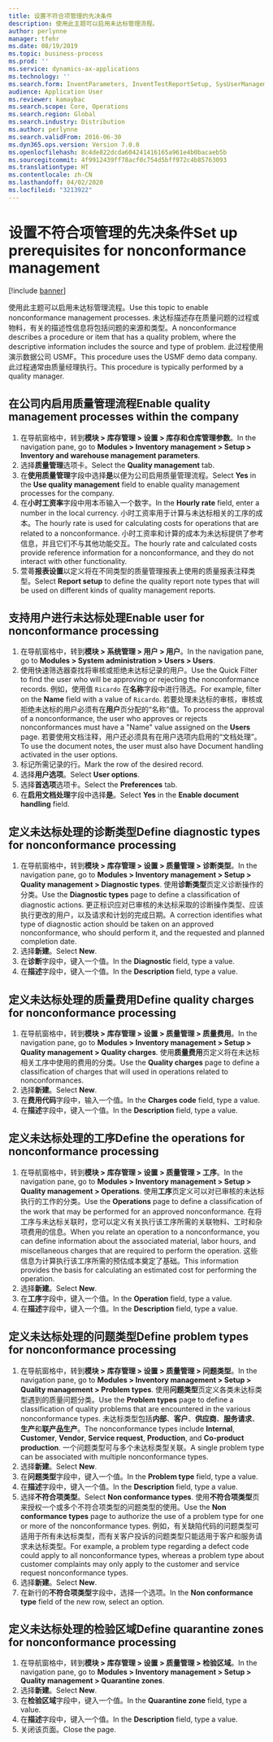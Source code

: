 ```yaml
---
title: 设置不符合项管理的先决条件
description: 使用此主题可以启用未达标管理流程。
author: perlynne
manager: tfehr
ms.date: 08/19/2019
ms.topic: business-process
ms.prod: ''
ms.service: dynamics-ax-applications
ms.technology: ''
ms.search.form: InventParameters, InventTestReportSetup, SysUserManagement, SysUserSetup, InventTestDiagnosticType, InventTestMiscCharges, InventTestOperation, InventProblemType, InventProblemTypeSetup, InventQuarantineZone
audience: Application User
ms.reviewer: kamaybac
ms.search.scope: Core, Operations
ms.search.region: Global
ms.search.industry: Distribution
ms.author: perlynne
ms.search.validFrom: 2016-06-30
ms.dyn365.ops.version: Version 7.0.0
ms.openlocfilehash: 8c4de822dcda604241416165a961e4b0bacaeb5b
ms.sourcegitcommit: 4f9912439ff78acf0c754d5bff972c4b85763093
ms.translationtype: HT
ms.contentlocale: zh-CN
ms.lasthandoff: 04/02/2020
ms.locfileid: "3213922"
---
```

# <a name="set-up-prerequisites-for-nonconformance-management"></a><span data-ttu-id="56ef5-103">设置不符合项管理的先决条件</span><span class="sxs-lookup"><span data-stu-id="56ef5-103">Set up prerequisites for nonconformance management</span></span>

[!include [banner](../../includes/banner.md)]

<span data-ttu-id="56ef5-104">使用此主题可以启用未达标管理流程。</span><span class="sxs-lookup"><span data-stu-id="56ef5-104">Use this topic to enable nonconformance management processes.</span></span> <span data-ttu-id="56ef5-105">未达标描述存在质量问题的过程或物料，有关的描述性信息将包括问题的来源和类型。</span><span class="sxs-lookup"><span data-stu-id="56ef5-105">A nonconformance describes a procedure or item that has a quality problem, where the descriptive information includes the source and type of problem.</span></span> <span data-ttu-id="56ef5-106">此过程使用演示数据公司 USMF。</span><span class="sxs-lookup"><span data-stu-id="56ef5-106">This procedure uses the USMF demo data company.</span></span> <span data-ttu-id="56ef5-107">此过程通常由质量经理执行。</span><span class="sxs-lookup"><span data-stu-id="56ef5-107">This procedure is typically performed by a quality manager.</span></span>


## <a name="enable-quality-management-processes-within-the-company"></a><span data-ttu-id="56ef5-108">在公司内启用质量管理流程</span><span class="sxs-lookup"><span data-stu-id="56ef5-108">Enable quality management processes within the company</span></span>
1. <span data-ttu-id="56ef5-109">在导航窗格中，转到**模块 > 库存管理 > 设置 > 库存和仓库管理参数**。</span><span class="sxs-lookup"><span data-stu-id="56ef5-109">In the navigation pane, go to **Modules > Inventory management > Setup > Inventory and warehouse management parameters**.</span></span>
2. <span data-ttu-id="56ef5-110">选择**质量管理**选项卡。</span><span class="sxs-lookup"><span data-stu-id="56ef5-110">Select the **Quality management** tab.</span></span>
3. <span data-ttu-id="56ef5-111">在**使用质量管理**字段中选择**是**以便为公司启用质量管理流程。</span><span class="sxs-lookup"><span data-stu-id="56ef5-111">Select **Yes** in the **Use quality management** field to enable quality management processes for the company.</span></span>
4. <span data-ttu-id="56ef5-112">在**小时工资率**字段中用本币输入一个数字。</span><span class="sxs-lookup"><span data-stu-id="56ef5-112">In the **Hourly rate** field, enter a number in the local currency.</span></span> <span data-ttu-id="56ef5-113">小时工资率用于计算与未达标相关的工序的成本。</span><span class="sxs-lookup"><span data-stu-id="56ef5-113">The hourly rate is used for calculating costs for operations that are related to a nonconformance.</span></span> <span data-ttu-id="56ef5-114">小时工资率和计算的成本为未达标提供了参考信息，并且它们不与其他功能交互。</span><span class="sxs-lookup"><span data-stu-id="56ef5-114">The hourly rate and calculated costs provide reference information for a nonconformance, and they do not interact with other functionality.</span></span>  
5. <span data-ttu-id="56ef5-115">萱蕚**报表设置**以定义将在不同类型的质量管理报表上使用的质量报表注释类型。</span><span class="sxs-lookup"><span data-stu-id="56ef5-115">Select **Report setup** to define the quality report note types that will be used on different kinds of quality management reports.</span></span>

## <a name="enable-user-for-nonconformance-processing"></a><span data-ttu-id="56ef5-116">支持用户进行未达标处理</span><span class="sxs-lookup"><span data-stu-id="56ef5-116">Enable user for nonconformance processing</span></span>
1. <span data-ttu-id="56ef5-117">在导航窗格中，转到**模块 > 系统管理 > 用户 > 用户**。</span><span class="sxs-lookup"><span data-stu-id="56ef5-117">In the navigation pane, go to **Modules > System administration > Users > Users**.</span></span> 
2. <span data-ttu-id="56ef5-118">使用快速筛选器查找将审核或拒绝未达标记录的用户。</span><span class="sxs-lookup"><span data-stu-id="56ef5-118">Use the Quick Filter to find the user who will be approving or rejecting the nonconformance records.</span></span> <span data-ttu-id="56ef5-119">例如，使用值 `Ricardo` 在**名称**字段中进行筛选。</span><span class="sxs-lookup"><span data-stu-id="56ef5-119">For example, filter on the **Name** field with a value of `Ricardo`.</span></span> <span data-ttu-id="56ef5-120">若要处理未达标的审核，审核或拒绝未达标的用户必须有在**用户**页分配的“名称”值。</span><span class="sxs-lookup"><span data-stu-id="56ef5-120">To process the approval of a nonconformance, the user who approves or rejects nonconformances must have a "Name" value assigned on the **Users** page.</span></span> <span data-ttu-id="56ef5-121">若要使用文档注释，用户还必须具有在用户选项内启用的“文档处理”。</span><span class="sxs-lookup"><span data-stu-id="56ef5-121">To use the document notes, the user must also have Document handling activated in the user options.</span></span>  
3. <span data-ttu-id="56ef5-122">标记所需记录的行。</span><span class="sxs-lookup"><span data-stu-id="56ef5-122">Mark the row of the desired record.</span></span>
4. <span data-ttu-id="56ef5-123">选择**用户选项**。</span><span class="sxs-lookup"><span data-stu-id="56ef5-123">Select **User options**.</span></span>
5. <span data-ttu-id="56ef5-124">选择**首选项**选项卡。</span><span class="sxs-lookup"><span data-stu-id="56ef5-124">Select the **Preferences** tab.</span></span>
6. <span data-ttu-id="56ef5-125">在**启用文档处理**字段中选择**是**。</span><span class="sxs-lookup"><span data-stu-id="56ef5-125">Select **Yes** in the **Enable document handling** field.</span></span>

## <a name="define-diagnostic-types-for-nonconformance-processing"></a><span data-ttu-id="56ef5-126">定义未达标处理的诊断类型</span><span class="sxs-lookup"><span data-stu-id="56ef5-126">Define diagnostic types for nonconformance processing</span></span>
1. <span data-ttu-id="56ef5-127">在导航窗格中，转到**模块 > 库存管理 > 设置 > 质量管理 > 诊断类型**。</span><span class="sxs-lookup"><span data-stu-id="56ef5-127">In the navigation pane, go to **Modules > Inventory management > Setup > Quality management > Diagnostic types**.</span></span> <span data-ttu-id="56ef5-128">使用**诊断类型**页定义诊断操作的分类。</span><span class="sxs-lookup"><span data-stu-id="56ef5-128">Use the **Diagnostic types** page to define a classification of diagnostic actions.</span></span> <span data-ttu-id="56ef5-129">更正标识应对已审核的未达标采取的诊断操作类型、应该执行更改的用户，以及请求和计划的完成日期。</span><span class="sxs-lookup"><span data-stu-id="56ef5-129">A correction identifies what type of diagnostic action should be taken on an approved nonconformance, who should perform it, and the requested and planned completion date.</span></span>  
2. <span data-ttu-id="56ef5-130">选择**新建**。</span><span class="sxs-lookup"><span data-stu-id="56ef5-130">Select **New**.</span></span>
3. <span data-ttu-id="56ef5-131">在**诊断**字段中，键入一个值。</span><span class="sxs-lookup"><span data-stu-id="56ef5-131">In the **Diagnostic** field, type a value.</span></span>
4. <span data-ttu-id="56ef5-132">在**描述**字段中，键入一个值。</span><span class="sxs-lookup"><span data-stu-id="56ef5-132">In the **Description** field, type a value.</span></span>

## <a name="define-quality-charges-for-nonconformance-processing"></a><span data-ttu-id="56ef5-133">定义未达标处理的质量费用</span><span class="sxs-lookup"><span data-stu-id="56ef5-133">Define quality charges for nonconformance processing</span></span>
1. <span data-ttu-id="56ef5-134">在导航窗格中，转到**模块 > 库存管理 > 设置 > 质量管理 > 质量费用**。</span><span class="sxs-lookup"><span data-stu-id="56ef5-134">In the navigation pane, go to **Modules > Inventory management > Setup > Quality management > Quality charges**.</span></span> <span data-ttu-id="56ef5-135">使用**质量费用**页定义将在未达标相关工序中使用的费用的分类。</span><span class="sxs-lookup"><span data-stu-id="56ef5-135">Use the **Quality charges** page to define a classification of charges that will used in operations related to nonconformances.</span></span>  
2. <span data-ttu-id="56ef5-136">选择**新建**。</span><span class="sxs-lookup"><span data-stu-id="56ef5-136">Select **New**.</span></span>
3. <span data-ttu-id="56ef5-137">在**费用代码**字段中，输入一个值。</span><span class="sxs-lookup"><span data-stu-id="56ef5-137">In the **Charges code** field, type a value.</span></span>
4. <span data-ttu-id="56ef5-138">在**描述**字段中，键入一个值。</span><span class="sxs-lookup"><span data-stu-id="56ef5-138">In the **Description** field, type a value.</span></span>

## <a name="define-the-operations-for-nonconformance-processing"></a><span data-ttu-id="56ef5-139">定义未达标处理的工序</span><span class="sxs-lookup"><span data-stu-id="56ef5-139">Define the operations for nonconformance processing</span></span>
1. <span data-ttu-id="56ef5-140">在导航窗格中，转到**模块 > 库存管理 > 设置 > 质量管理 > 工序**。</span><span class="sxs-lookup"><span data-stu-id="56ef5-140">In the navigation pane, go to **Modules > Inventory management > Setup > Quality management > Operations**.</span></span> <span data-ttu-id="56ef5-141">使用**工序**页定义可以对已审核的未达标执行的工作的分类。</span><span class="sxs-lookup"><span data-stu-id="56ef5-141">Use the **Operations** page to define a classification of the work that may be performed for an approved nonconformance.</span></span> <span data-ttu-id="56ef5-142">在将工序与未达标关联时，您可以定义有关执行该工序所需的关联物料、工时和杂项费用的信息。</span><span class="sxs-lookup"><span data-stu-id="56ef5-142">When you relate an operation to a nonconformance, you can define information about the associated material, labor hours, and miscellaneous charges that are required to perform the operation.</span></span> <span data-ttu-id="56ef5-143">这些信息为计算执行该工序所需的预估成本奠定了基础。</span><span class="sxs-lookup"><span data-stu-id="56ef5-143">This information provides the basis for calculating an estimated cost for performing the operation.</span></span>  
2. <span data-ttu-id="56ef5-144">选择**新建**。</span><span class="sxs-lookup"><span data-stu-id="56ef5-144">Select **New**.</span></span>
3. <span data-ttu-id="56ef5-145">在**工序**字段中，键入一个值。</span><span class="sxs-lookup"><span data-stu-id="56ef5-145">In the **Operation** field, type a value.</span></span>
4. <span data-ttu-id="56ef5-146">在**描述**字段中，键入一个值。</span><span class="sxs-lookup"><span data-stu-id="56ef5-146">In the **Description** field, type a value.</span></span>

## <a name="define-problem-types-for-nonconformance-processing"></a><span data-ttu-id="56ef5-147">定义未达标处理的问题类型</span><span class="sxs-lookup"><span data-stu-id="56ef5-147">Define problem types for nonconformance processing</span></span>
1. <span data-ttu-id="56ef5-148">在导航窗格中，转到**模块 > 库存管理 > 设置 > 质量管理 > 问题类型**。</span><span class="sxs-lookup"><span data-stu-id="56ef5-148">In the navigation pane, go to **Modules > Inventory management > Setup > Quality management > Problem types**.</span></span> <span data-ttu-id="56ef5-149">使用**问题类型**页定义各类未达标类型遇到的质量问题分类。</span><span class="sxs-lookup"><span data-stu-id="56ef5-149">Use the **Problem types** page to define a classification of quality problems that are encountered in the various nonconformance types.</span></span> <span data-ttu-id="56ef5-150">未达标类型包括**内部**、**客户**、**供应商**、**服务请求**、**生产**和**联产品生产**。</span><span class="sxs-lookup"><span data-stu-id="56ef5-150">The nonconformance types include **Internal**, **Customer**, **Vendor**, **Service request**, **Production**, and **Co-product production**.</span></span> <span data-ttu-id="56ef5-151">一个问题类型可与多个未达标类型关联。</span><span class="sxs-lookup"><span data-stu-id="56ef5-151">A single problem type can be associated with multiple nonconformance types.</span></span>  
2. <span data-ttu-id="56ef5-152">选择**新建**。</span><span class="sxs-lookup"><span data-stu-id="56ef5-152">Select **New**.</span></span>
3. <span data-ttu-id="56ef5-153">在**问题类型**字段中，键入一个值。</span><span class="sxs-lookup"><span data-stu-id="56ef5-153">In the **Problem type** field, type a value.</span></span>
4. <span data-ttu-id="56ef5-154">在**描述**字段中，键入一个值。</span><span class="sxs-lookup"><span data-stu-id="56ef5-154">In the **Description** field, type a value.</span></span>
5. <span data-ttu-id="56ef5-155">选择**不符合项类型**。</span><span class="sxs-lookup"><span data-stu-id="56ef5-155">Select **Non conformance types**.</span></span> <span data-ttu-id="56ef5-156">使用**不符合项类型**页来授权一个或多个不符合项类型的问题类型的使用。</span><span class="sxs-lookup"><span data-stu-id="56ef5-156">Use the **Non conformance types** page to authorize the use of a problem type for one or more of the nonconformance types.</span></span> <span data-ttu-id="56ef5-157">例如，有关缺陷代码的问题类型可适用于所有未达标类型，而有关客户投诉的问题类型只能适用于客户和服务请求未达标类型。</span><span class="sxs-lookup"><span data-stu-id="56ef5-157">For example, a problem type regarding a defect code could apply to all nonconformance types, whereas a problem type about customer complaints may only apply to the customer and service request nonconformance types.</span></span>  
6. <span data-ttu-id="56ef5-158">选择**新建**。</span><span class="sxs-lookup"><span data-stu-id="56ef5-158">Select **New**.</span></span>
7. <span data-ttu-id="56ef5-159">在新行的**不符合项类型**字段中，选择一个选项。</span><span class="sxs-lookup"><span data-stu-id="56ef5-159">In the **Non conformance type** field of the new row, select an option.</span></span>

## <a name="define-quarantine-zones-for-nonconformance-processing"></a><span data-ttu-id="56ef5-160">定义未达标处理的检验区域</span><span class="sxs-lookup"><span data-stu-id="56ef5-160">Define quarantine zones for nonconformance processing</span></span>
1. <span data-ttu-id="56ef5-161">在导航窗格中，转到**模块 > 库存管理 > 设置 > 质量管理 > 检验区域**。</span><span class="sxs-lookup"><span data-stu-id="56ef5-161">In the navigation pane, go to **Modules > Inventory management > Setup > Quality management > Quarantine zones**.</span></span>
2. <span data-ttu-id="56ef5-162">选择**新建**。</span><span class="sxs-lookup"><span data-stu-id="56ef5-162">Select **New**.</span></span>
3. <span data-ttu-id="56ef5-163">在**检验区域**字段中，键入一个值。</span><span class="sxs-lookup"><span data-stu-id="56ef5-163">In the **Quarantine zone** field, type a value.</span></span>
4. <span data-ttu-id="56ef5-164">在**描述**字段中，键入一个值。</span><span class="sxs-lookup"><span data-stu-id="56ef5-164">In the **Description** field, type a value.</span></span>
5. <span data-ttu-id="56ef5-165">关闭该页面。</span><span class="sxs-lookup"><span data-stu-id="56ef5-165">Close the page.</span></span>

